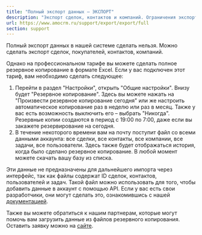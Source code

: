 ```yaml
---
title: "Полный экспорт данных — ЭКСПОРТ"
description: "Экспорт сделок, контактов и компаний. Ограничения экспорта. Вопросы и ответы"
url: https://www.amocrm.ru/support/export/export/full
section: support
---
```


Полный экспорт данных в нашей системе сделать нельзя. Можно сделать экспорт сделок, покупателей, контактов, компаний.

Однако на профессиональном тарифе вы можете сделать полное резервное копирование в формате Excel. Если у вас подключен этот тариф, вам необходимо сделать следующее:

1. Перейти в раздел "Настройки", открыть "Общие настройки". Внизу будет "Резервное копирование". Здесь вы можете нажать на "Произвести резервное копирование сегодня" или же настроить автоматическое копирование раз в неделю или раз в месяц. Также у вас есть возможность выключить его – выбрать "Никогда". Резервные копии создаются в период с 19:00 по 7:00, даже если вы закажете резервирование на сегодня.
2. В течение некоторого времени вам на почту поступит файл со всеми данными аккаунта: все сделки, все контакты, все компании, все задачи, все пользователи. Здесь также будет отображаться история, когда было сделано резервное копирование. В любой момент можете скачать вашу базу из списка.

Эти данные не предназначены для дальнейшего импорта через интерфейс, так как файлы содержат ID сделок, контактов, пользователей и задач. Такой файл можно использовать для того, чтобы добавить данные в аккаунт с помощью API. Если у вас есть свои разработчики, они могут сделать это, ознакомившись с нашей [документацией](/developers/content/platform/abilities/).

Также вы можете обратиться к нашим партнерам, которые могут помочь вам загрузить данные из файлов резервного копирования. Оставить заявку можно на [сайте](/application/).